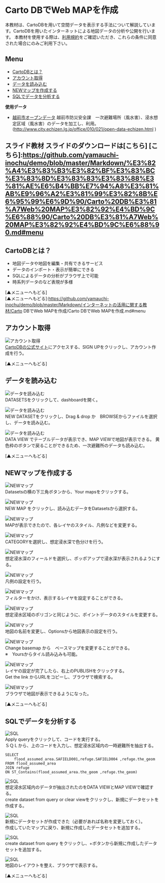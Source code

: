 # Carto DBでWeb MAPを作成
本教材は、CartoDBを用いて空間データを表示する手法について解説しています。CartoDBを用いたインターネットによる地図データの分析や公開を行います。
本教材を使用する際は、[利用規約]をご確認いただき、これらの条件に同意された場合にのみご利用下さい。

[利用規約]:https://github.com/yamauchi-inochu/demo/blob/master/利用規約.md

**Menu**
------
* [CartoDBとは？](#CartoDBとは？)
* [アカウント取得](#アカウント取得)
* [データを読み込む](#データを読み込む)
* [NEWマップを作成する](#NEWマップを作成する)
* [SQLでデータを分析する](#SQLでデータを分析する)

**使用データ**

* [越前市オープンデータ] 越前市防災安全課　一次避難場所（風水害）、浸水想定区域（風水害）のデータを加工し、利用。
(http://www.city.echizen.lg.jp/office/010/021/open-data-echizen.html )



[越前市オープンデータ]:http://www.city.echizen.lg.jp/office/010/021/open-data-echizen.html


**スライド教材**
スライドのダウンロードは[こちら]
[こちら]:https://github.com/yamauchi-inochu/demo/blob/master/Markdown/%E3%82%A4%E3%83%B3%E3%82%BF%E3%83%BC%E3%83%8D%E3%83%83%E3%83%88%E3%81%AE%E6%B4%BB%E7%94%A8%E3%81%AB%E9%96%A2%E3%81%99%E3%82%8B%E6%95%99%E6%9D%90/Carto%20DB%E3%81%A7Web%20MAP%E3%82%92%E4%BD%9C%E6%88%90/Carto%20DB%E3%81%A7Web%20MAP%E3%82%92%E4%BD%9C%E6%88%90.md#menu
--------

## CartoDBとは？

- 地図データや地図を編集・共有できるサービス
- データのインポート・表示が簡単にできる
- SQLによるデータの分析がブラウザ上で可能
- 時系列データのなど表現が多様

[▲メニューへもどる]  
[▲メニューへもどる]:https://github.com/yamauchi-inochu/demo/blob/master/Markdown/インターネットの活用に関する教材/Carto DBでWeb MAPを作成/Carto DBでWeb MAPを作成.md#menu

## アカウント取得
![アカウント取得](pic/pic_1.png)  
[CartoDBの公式サイト]にアクセスする、SIGN UPをクリックし、アカウント作成を行う。

[CartoDBの公式サイト]:https://cartodb.com

[▲メニューへもどる]  

## データを読み込む
![データを読み込む](pic/pic_2.png)  
DATASETSをクリックして、dashboardを開く。

![データを読み込む](pic/pic_3.png)  
NEW DATASETをクリックし、Drag & drop か　BROWSEからファイルを選択し、データを読み込む。

![データを読み込む](pic/pic_4.png)  
DATA VIEW でテーブルデータが表示でき、MAP VIEWで地図が表示できる。
黄色枠のボタンで戻ることができるため、一次避難所のデータも読み込む。

[▲メニューへもどる]  

## <a name="NEWマップを作成する">NEWマップを作成する
![NEWマップ](pic/pic_5.png)  
Datasetsの横の下三角ボタンから、Your mapsをクリックする。

![NEWマップ](pic/pic_6.png)  
NEW MAP をクリックし、読み込むデータをDatasetsから選択する。

![NEWマップ](pic/pic_7.png)  
MAPが表示できたので、各レイヤのスタイル、凡例などを変更する。

![NEWマップ](pic/pic_8.png)  
CATEGORYを選択し、想定浸水深で色分けを行う。

![NEWマップ](pic/pic_9.png)  
想定浸水深のフィールドを選択し、ポッポアップで浸水深が表示されるようにする。

![NEWマップ](pic/pic_10.png)  
凡例の設定を行う。

![NEWマップ](pic/pic_11.png)  
フィルターをかけ、表示するレイヤを設定することができる。

![NEWマップ](pic/pic_12.png)  
想定浸水区域のポリゴンと同じように、ポイントデータのスタイルを変更する。

![NEWマップ](pic/pic_13.png)  
地図の名前を変更し、Optionsから地図表示の設定を行う。

![NEWマップ](pic/pic_14.png)  
Change basemap から　ベースマップを変更することができる。  
※　Yoursからタイル読み込みも可能。

![NEWマップ](pic/pic_15.png)  
レイヤの設定が完了したら、右上のPUBLISHをクリックする。  
Get the link からURLをコピーし、ブラウザで検索する。

![NEWマップ](pic/pic_16.png)  
ブラウザで地図が表示できるようになった。

[▲メニューへもどる]  

## <a name="SQLでデータを分析する">SQLでデータを分析する
![SQL](pic/pic_17.png)  
Apply queryをクリックして、コードを実行する。  
ＳＱＬから、上のコードを入力し、想定浸水区域内の一時避難所を抽出する。

```
SELECT
    flood_assumed_area.SAFIELD001,refuge.SAFIELD004 ,refuge.the_geom
FROM flood_assumed_area
JOIN refuge
ON ST_Contains(flood_assumed_area.the_geom ,refuge.the_geom)

```

![SQL](pic/pic_18.png)  
想定浸水区域内のデータが抽出されたのをDATA VIEWとMAP VIEWで確認する。  
create dataset from query or clear viewをクリックし、新規にデータセットを作成する。

![SQL](pic/pic_19.png)  
新規にデータセットが作成できた（必要があれば名称を変更しておく）。  
作成していたマップに戻り、新規に作成したデータセットを追加する。

![SQL](pic/pic_20.png)  
create dataset from query をクリックし、+ボタンから新規に作成したデータセットを追加する。

![SQL](pic/pic_21.png)  
地図のレイアウトを整え、ブラウザで表示する。

[▲メニューへもどる]  
